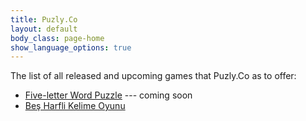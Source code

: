 ```yaml
---
title: Puzly.Co
layout: default
body_class: page-home
show_language_options: true
---
```



<section class="section games">
	<div class="container">
		<div class="section-games-list">
			<div class="section-title">
				The list of all released and upcoming games that Puzly.Co as to offer:
			</div>
			<ul class="main-list">
				<li><a href="/games/five-letter-word-puzzle.html">Five-letter Word Puzzle</a> --- coming soon</li>
				<li><a href="/games/bes-harfli-kelime-oyunu.html">Beş Harfli Kelime Oyunu</a></li>
			</ul>
		</div>
	</div>
</section>
